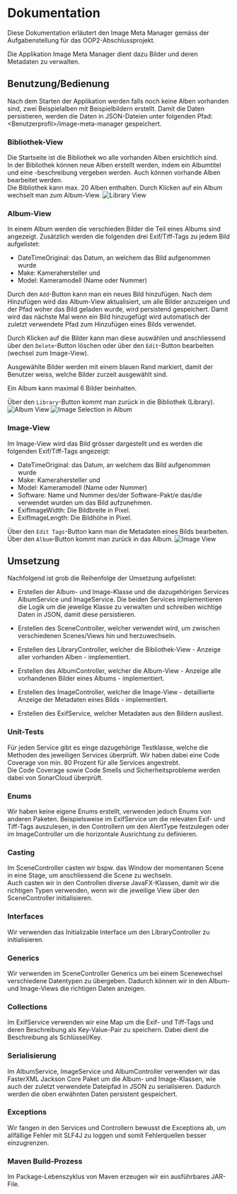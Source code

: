 # Dokumentation
Diese Dokumentation erläutert den Image Meta Manager gemäss der Aufgabenstellung für das OOP2-Abschlussprojekt.

Die Applikation Image Meta Manager dient dazu Bilder und deren Metadaten zu verwalten. 

## Benutzung/Bedienung
Nach dem Starten der Applikation werden falls noch keine Alben vorhanden sind, zwei Beispielalben mit Beispielbildern erstellt.
Damit die Daten persistieren, werden die Daten in JSON-Dateien unter folgenden Pfad: \<Benutzerprofil>/image-meta-manager gespeichert.

### Bibliothek-View
Die Startseite ist die Bibliothek wo alle vorhanden Alben ersichtlich sind.  
In der Bibliothek können neue Alben erstellt werden, indem ein Albumtitel und eine -beschreibung vergeben werden. Auch können vorhande Alben bearbeitet werden.  
Die Bibliothek kann max. 20 Alben enthalten.
Durch Klicken auf ein Album wechselt man zum Album-View.
![Library View](./images/library-view.JPG)

### Album-View
In einem Album werden die verschieden Bilder die Teil eines Albums sind angezeigt.
Zusätzlich werden die folgenden drei Exif/Tiff-Tags zu jedem Bild aufgelistet:
- DateTimeOriginal: das Datum, an welchem das Bild aufgenommen wurde
- Make: Kamerahersteller und
- Model: Kameramodell (Name oder Nummer)

Durch den `Add`-Button kann man ein neues Bild hinzufügen.
Nach dem Hinzufügen wird das Album-View aktualisiert, um alle Bilder anzuzeigen und der Pfad woher das Bild geladen wurde, wird persistend gespeichert. Damit wird das nächste Mal wenn ein Bild hinzugefügt wird automatisch der zuletzt verwendete Pfad zum Hinzufügen eines Bilds verwendet.

Durch Klicken auf die Bilder kann man diese auswählen und anschliessend über den `Delete`-Button löschen oder über den `Edit`-Button bearbeiten (wechsel zum Image-View).

Ausgewählte Bilder werden mit einem blauen Rand markiert, damit der Benutzer weiss, welche Bilder zurzeit ausgewählt sind.

Ein Album kann maximal 6 Bilder beinhalten.

Über den `Library`-Button kommt man zurück in die Bibliothek (Library).
![Album View](./images/album-view.JPG)
![Image Selection in Album](./images/select-images.JPG)

### Image-View
Im Image-View wird das Bild grösser dargestellt und es werden die folgenden Exif/Tiff-Tags angezeigt:
- DateTimeOriginal: das Datum, an welchem das Bild aufgenommen wurde
- Make: Kamerahersteller und
- Model: Kameramodell (Name oder Nummer)
- Software: Name und Nummer des/der Software-Pakt/e das/die verwendet wurden um das Bild aufzunehmen.
- ExifImageWidth: Die Bildbreite in Pixel.
- ExifImageLength: Die Bildhöhe in Pixel.

Über den `Edit Tags`-Button kann man die Metadaten eines Bilds bearbeiten.
Über den `Album`-Button kommt man zurück in das Album.
![Image View](./images/image-view.JPG)

## Umsetzung
Nachfolgend ist grob die Reihenfolge der Umsetzung aufgelistet:
- Erstellen der Album- und Image-Klasse und die dazugehörigen Services AlbumService und ImageService. 
Die beiden Services implementieren die Logik um die jeweilge Klasse zu verwalten und schreiben wichtige Daten in JSON, damit diese persistieren.

- Erstellen des SceneController, welcher verwendet wird, um zwischen verschiedenen Scenes/Views hin und herzuwechseln.

- Erstellen des LibraryController, welcher die Bibliothek-View - Anzeige aller vorhanden Alben - implementiert.

- Erstellen des AlbumController, welcher die Album-View - Anzeige alle vorhandenen Bilder eines Albums - implementiert.

- Erstellen des ImageController, welcher die Image-View - detaillierte Anzeige der Metadaten eines Bilds - implementiert.

- Erstellen des ExifService, welcher Metadaten aus den Bildern ausliest.

### Unit-Tests
Für jeden Service gibt es einge dazugehörige Testklasse, welche die Methoden des jeweiligen Services überprüft. Wir haben dabei eine Code Coverage von min. 80 Prozent für alle Services angestrebt.  
Die Code Coverage sowie Code Smells und Sicherheitsprobleme werden dabei von SonarCloud überprüft.

### Enums
Wir haben keine eigene Enums erstellt, verwenden jedoch Enums von anderen Paketen. Beispielsweise im ExifService um die relevaten Exif- und Tiff-Tags auszulesen, in den Controllern um den AlertType festzulegen oder im ImageController um die horizontale Ausrichtung zu definieren.

### Casting
Im SceneController casten wir bspw. das Window der momentanen Scene in eine Stage, um anschliessend die Scene zu wechseln.  
Auch casten wir in den Controllen diverse JavaFX-Klassen, damit wir die richtigen Typen verwenden, wenn wir die jeweilige View über den SceneController initialisieren.

### Interfaces
Wir verwenden das Initializable Interface um den LibraryController zu initialisieren.

### Generics
Wir verwenden im SceneController Generics um bei einem Scenewechsel verschiedene Datentypen zu übergeben. Dadurch können wir in den Album- und Image-Views die richtigen Daten anzeigen.

### Collections
Im ExifService verwenden wir eine Map um die Exif- und Tiff-Tags und deren Beschreibung als Key-Value-Pair zu speichern. Dabei dient die Beschreibung als Schlüssel/Key.

### Serialisierung
Im AlbumService, ImageService und AlbumController verwenden wir das FasterXML Jackson Core Paket um die Album- und Image-Klassen, wie auch der zuletzt verwendete Dateipfad in JSON zu serialisieren. Dadurch werden die oben erwähnten Daten persistent gespeichert.

### Exceptions
Wir fangen in den Services und Controllern bewusst die Exceptions ab, um allfällige Fehler mit SLF4J zu loggen und somit Fehlerquellen besser einzugrenzen.

### Maven Build-Prozess
Im Package-Lebenszyklus von Maven erzeugen wir ein ausführbares JAR-File.